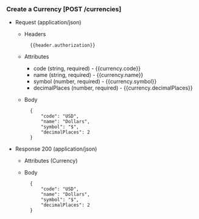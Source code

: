 ### Create a Currency [POST /currencies]

+ Request (application/json)
    + Headers
    
            {{header.authorization}}
        
    + Attributes
        + code (string, required) - {{currency.code}}
        + name (string, required) - {{currency.name}}
        + symbol (number, required) - {{currency.symbol}}
        + decimalPlaces (number, required) - {{currency.decimalPlaces}}

    + Body

            {
                "code": "USD",
                "name": "Dollars",
                "symbol": "$",
                "decimalPlaces": 2
            }
    
+ Response 200 (application/json)
    + Attributes (Currency)

    + Body
            
            {
                "code": "USD",
                "name": "Dollars",
                "symbol": "$",
                "decimalPlaces": 2
            }

